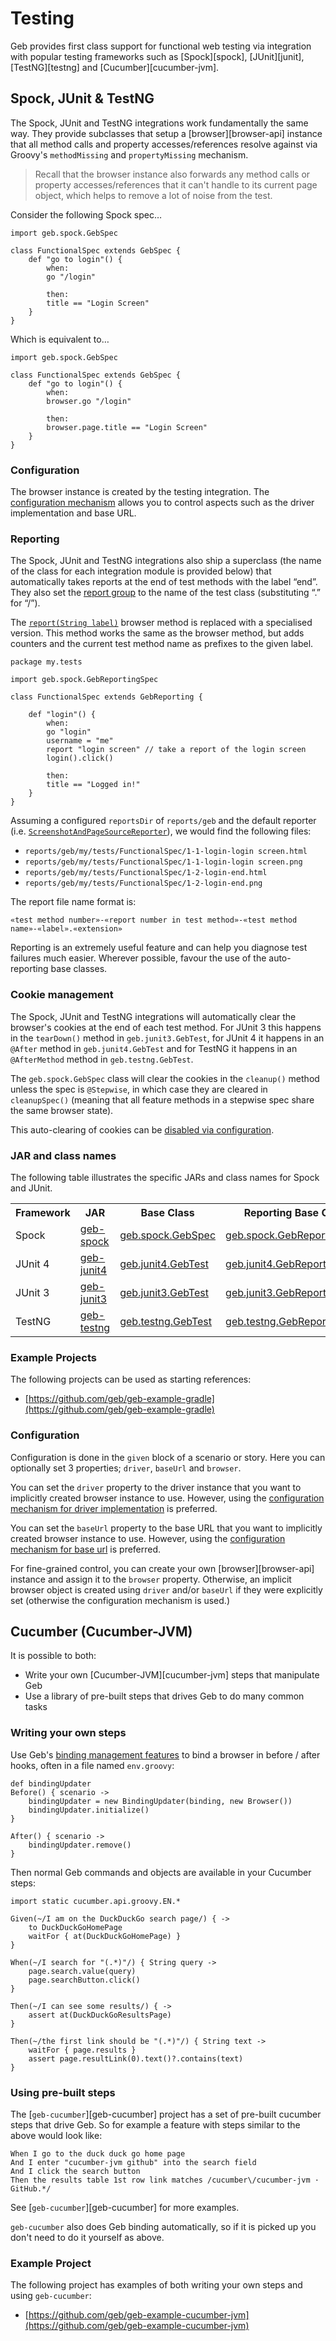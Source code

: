 # Testing

Geb provides first class support for functional web testing via integration with popular testing frameworks such as [Spock][spock], [JUnit][junit], [TestNG][testng] and [Cucumber][cucumber-jvm].

## Spock, JUnit & TestNG

The Spock, JUnit and TestNG integrations work fundamentally the same way. They provide subclasses that setup a [browser][browser-api] instance that all method calls and property accesses/references resolve against via Groovy's `methodMissing` and `propertyMissing` mechanism.

> Recall that the browser instance also forwards any method calls or property accesses/references that it can't handle to its current page object, which helps to remove a lot of noise from the test.

Consider the following Spock spec…

    import geb.spock.GebSpec
    
    class FunctionalSpec extends GebSpec {
        def "go to login"() {
            when:
            go "/login"
            
            then:
            title == "Login Screen"
        }
    }

Which is equivalent to…

    import geb.spock.GebSpec
    
    class FunctionalSpec extends GebSpec {
        def "go to login"() {
            when:
            browser.go "/login"
            
            then:
            browser.page.title == "Login Screen"
        }
    }

### Configuration

The browser instance is created by the testing integration. The [configuration mechanism](configuration.html) allows you to control aspects such as the driver implementation and base URL.

### Reporting

The Spock, JUnit and TestNG integrations also ship a superclass (the name of the class for each integration module is provided below) that automatically takes reports at the end of test methods with the label “end”. They also set the [report group](reporting.html#the_report_group) to the name of the test class (substituting “.” for “/”).

The [`report(String label)`](api/geb/Browser.html#report\(java.lang.String\)) browser method is replaced with a specialised version. This method works the same as the browser method, but adds counters and the current test method name as prefixes to the given label.

    package my.tests
    
    import geb.spock.GebReportingSpec
    
    class FunctionalSpec extends GebReporting {
        
        def "login"() {
            when:
            go "login"
            username = "me"
            report "login screen" // take a report of the login screen
            login().click()
            
            then:
            title == "Logged in!"
        }
    }

Assuming a configured `reportsDir` of `reports/geb` and the default reporter (i.e. [`ScreenshotAndPageSourceReporter`](api/geb/report/ScreenshotAndPageSourceReporter.html)), we would find the following files:

* `reports/geb/my/tests/FunctionalSpec/1-1-login-login screen.html`
* `reports/geb/my/tests/FunctionalSpec/1-1-login-login screen.png`
* `reports/geb/my/tests/FunctionalSpec/1-2-login-end.html`
* `reports/geb/my/tests/FunctionalSpec/1-2-login-end.png`

The report file name format is:

    «test method number»-«report number in test method»-«test method name»-«label».«extension»

Reporting is an extremely useful feature and can help you diagnose test failures much easier. Wherever possible, favour the use of the auto-reporting base classes.

### Cookie management

The Spock, JUnit and TestNG integrations will automatically clear the browser's cookies at the end of each test method. For JUnit 3 this happens in the `tearDown()` method in `geb.junit3.GebTest`, for JUnit 4 it happens in an `@After` method in `geb.junit4.GebTest` and for TestNG it happens in an `@AfterMethod` method in `geb.testng.GebTest`.

The `geb.spock.GebSpec` class will clear the cookies in the `cleanup()` method unless the spec is `@Stepwise`, in which case they are cleared in `cleanupSpec()` (meaning that all feature methods in a stepwise spec share the same browser state).

This auto-clearing of cookies can be [disabled via configuration](configuration.html#auto_clearing_cookies).

### JAR and class names

The following table illustrates the specific JARs and class names for Spock and JUnit.

<table class="graybox" border="0" cellspacing="0" cellpadding="5">
    <tr>
        <th>Framework</th>
        <th>JAR</th>
        <th>Base Class</th>
        <th>Reporting Base Class</th>
    </tr>
    <tr>
        <td>Spock</td>
        <td><a href="http://mvnrepository.com/artifact/@geb-group@/geb-spock">geb-spock</a></td>
        <td><a href="api/geb/spock/GebSpec.html">geb.spock.GebSpec</a></td>
        <td><a href="api/geb/spock/GebReportingSpec.html">geb.spock.GebReportingSpec</a></td>
    </tr>
    <tr>
        <td>JUnit 4</td>
        <td><a href="http://mvnrepository.com/artifact/@geb-group@/geb-junit4">geb-junit4</a></td>
        <td><a href="api/geb/junit4/GebTest.html">geb.junit4.GebTest</a></td>
        <td><a href="api/geb/junit4/GebReportingTest.html">geb.junit4.GebReportingTest</a></td>
    </tr>
    <tr>
        <td>JUnit 3</td>
        <td><a href="http://mvnrepository.com/artifact/@geb-group@/geb-junit3">geb-junit3</a></td>
        <td><a href="api/geb/junit3/GebTest.html">geb.junit3.GebTest</a></td>
        <td><a href="api/geb/junit3/GebReportingTest.html">geb.junit3.GebReportingTest</a></td>
    </tr>
    <tr>
        <td>TestNG</td>
        <td><a href="http://mvnrepository.com/artifact/@geb-group@/geb-testng">geb-testng</a></td>
        <td><a href="api/geb/testng/GebTest.html">geb.testng.GebTest</a></td>
        <td><a href="api/geb/testng/GebReportingTest.html">geb.testng.GebReportingTest</a></td>
    </tr>
</table>

### Example Projects

The following projects can be used as starting references:

* [https://github.com/geb/geb-example-gradle](https://github.com/geb/geb-example-gradle)

### Configuration

Configuration is done in the `given` block of a scenario or story. Here you can optionally set 3 properties; `driver`, `baseUrl` and `browser`.

You can set the `driver` property to the driver instance that you want to implicitly created browser instance to use. However, using the [configuration mechanism for driver implementation](configuration.html#driver_implementation) is preferred.

You can set the `baseUrl` property to the base URL that you want to implicitly created browser instance to use. However, using the [configuration mechanism for base url](configuration.html#base_url) is preferred.

For fine-grained control, you can create your own [browser][browser-api] instance and assign it to the `browser` property. Otherwise, an implicit browser object is created using `driver` and/or `baseUrl` if they were explicitly set (otherwise the configuration mechanism is used.)

## Cucumber (Cucumber-JVM)

It is possible to both:
 
 - Write your own [Cucumber-JVM][cucumber-jvm] steps that manipulate Geb
 - Use a library of pre-built steps that drives Geb to do many common tasks

### Writing your own steps

Use Geb's [binding management features](binding.html) to bind a browser in before / after hooks, often in a file named `env.groovy`:

	def bindingUpdater
	Before() { scenario ->
		bindingUpdater = new BindingUpdater(binding, new Browser())
		bindingUpdater.initialize()
	}
	
	After() { scenario ->
		bindingUpdater.remove()
	}

Then normal Geb commands and objects are available in your Cucumber steps:

	import static cucumber.api.groovy.EN.*
	
	Given(~/I am on the DuckDuckGo search page/) { ->
		to DuckDuckGoHomePage
		waitFor { at(DuckDuckGoHomePage) }
	}
	
	When(~/I search for "(.*)"/) { String query ->
		page.search.value(query)
		page.searchButton.click()
	}
	
	Then(~/I can see some results/) { ->
		assert at(DuckDuckGoResultsPage)
	}
	
	Then(~/the first link should be "(.*)"/) { String text ->
		waitFor { page.results }
		assert page.resultLink(0).text()?.contains(text)
	}
    
### Using pre-built steps

The [`geb-cucumber`][geb-cucumber] project has a set of pre-built cucumber steps that drive Geb. So for example a feature with steps similar to the above would look like:

    When I go to the duck duck go home page
    And I enter "cucumber-jvm github" into the search field
    And I click the search button
    Then the results table 1st row link matches /cucumber\/cucumber-jvm · GitHub.*/

See [`geb-cucumber`][geb-cucumber] for more examples. 

`geb-cucumber` also does Geb binding automatically, so if it is picked up you don't need to do it yourself as above.

### Example Project

The following project has examples of both writing your own steps and using `geb-cucumber`:

* [https://github.com/geb/geb-example-cucumber-jvm](https://github.com/geb/geb-example-cucumber-jvm)
